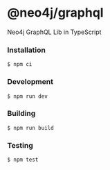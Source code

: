 # @neo4j/graphql

Neo4j GraphQL Lib in TypeScript

### Installation

```
$ npm ci
```

### Development

```
$ npm run dev
```

### Building

```
$ npm run build
```

### Testing

```
$ npm test
```
